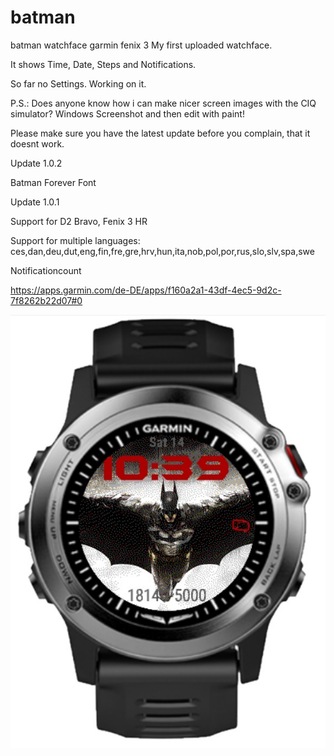 # batman
batman watchface garmin fenix 3
My first uploaded watchface.

It shows Time, Date, Steps and Notifications.

So far no Settings. Working on it.

P.S.: Does anyone know how i can make nicer screen images with the CIQ simulator? Windows Screenshot and then edit with paint!

Please make sure you have the latest update before you complain, that it doesnt work.

Update 1.0.2

Batman Forever Font

Update 1.0.1

Support for D2 Bravo, Fenix 3 HR

Support for multiple languages: ces,dan,deu,dut,eng,fin,fre,gre,hrv,hun,ita,nob,pol,por,rus,slo,slv,spa,swe

Notificationcount

https://apps.garmin.com/de-DE/apps/f160a2a1-43df-4ec5-9d2c-7f8262b22d07#0

![batman](batman.jpg)
